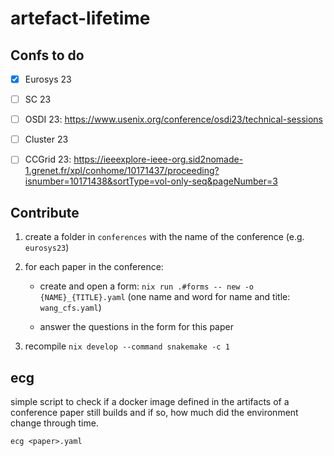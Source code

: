 # artefact-lifetime


## Confs to do

- [X] Eurosys 23

- [ ] SC 23

- [ ] OSDI 23: https://www.usenix.org/conference/osdi23/technical-sessions

- [ ] Cluster 23

- [ ] CCGrid 23: https://ieeexplore-ieee-org.sid2nomade-1.grenet.fr/xpl/conhome/10171437/proceeding?isnumber=10171438&sortType=vol-only-seq&pageNumber=3


## Contribute

1. create a folder in `conferences` with the name of the conference (e.g. `eurosys23`)

2. for each paper in the conference:

    - create and open a form: `nix run .#forms -- new -o {NAME}_{TITLE}.yaml` (one name and word for name and title: `wang_cfs.yaml`)

    - answer the questions in the form for this paper

3. recompile `nix develop --command snakemake -c 1`

## ecg

simple script to check if a docker image defined in the artifacts of a conference paper still builds and if so, how much did the environment change through time.

```
ecg <paper>.yaml
```
